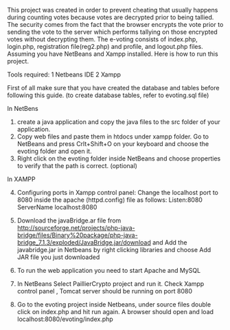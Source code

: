
This project was created in order to prevent cheating that usually happens during counting votes because votes are decrypted prior to being tallied. The security comes from the fact that the browser encrypts the vote prior to sending the vote to the server which performs tallying on those encrypted votes without decrypting them. The e-voting consists of index.php, login.php, registration file(reg2.php) and profile, and logout.php files. Assuming you have NetBeans and Xampp installed. Here is how to run this project.

Tools required:
   1 Netbeans IDE
   2 Xampp 

First of all make sure  that you have created the database and tables before following this guide. (to create database tables, refer to evoting.sql file)	   
 
In NetBens
1. create a java application and copy the java files to the src folder of your application. 
2. Copy web files and paste them in htdocs under xampp folder.  Go to NetBeans and press Crlt+Shift+O on your keyboard and choose the evoting folder and open it.
3. Right click on the evoting folder inside NetBeans and choose properties to verify that the path is correct. (optional)

In XAMPP

4. Configuring ports in Xampp control panel:
   Change the localhost port to 8080 inside the apache (httpd.config) file as follows:     Listen:8080     ServerName localhost:8080
5. Download the javaBridge.ar file from  http://sourceforge.net/projects/php-java-bridge/files/Binary%20package/php-java-bridge_7.1.3/exploded/JavaBridge.jar/download  and  Add the javabridge.jar  in Netbeans by right clicking libraries and choose Add JAR file you just downloaded

6. To run the web application you need to start Apache and MySQL

7. In NetBeans Select PaillierCrypto project and  run it.  Check Xampp control panel , Tomcat server should be running on port 8080

8. Go to the evoting project inside Netbeans, under source files double click on index.php and hit run again. A browser should open and load localhost:8080/evoting/index.php

